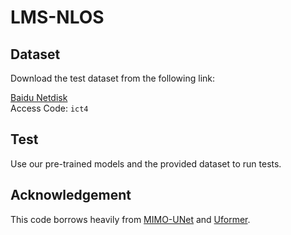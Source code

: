 # LMS-NLOS

## Dataset

Download the test dataset from the following link:

[Baidu Netdisk](https://pan.baidu.com/s/1FBUWzIGTdz736tfLNPWYfg)     
Access Code: `ict4`

## Test

Use our pre-trained models and the provided dataset to run tests.

## Acknowledgement

This code borrows heavily from [MIMO-UNet](https://github.com/chosj95/MIMO-UNet) and [Uformer](https://github.com/ZhendongWang6/Uformer).
